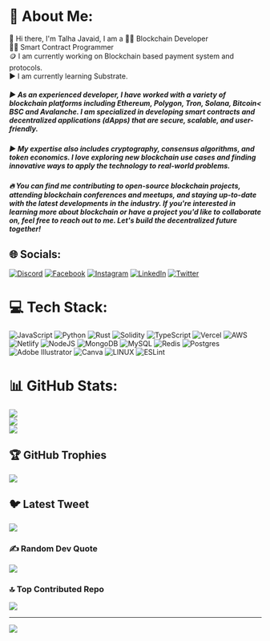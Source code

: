 # 💫 About Me:

:slightly_smiling_face: Hi there, I'm Talha Javaid, I am a
👨‍💻 Blockchain Developer <br>
👨‍🏫 Smart Contract Programmer <br>
🪙 I am currently working on Blockchain based payment system and protocols.<br> ▶️ I am currently learning Substrate.
##### ▶️ As an experienced developer, I have worked with a variety of blockchain platforms including Ethereum, Polygon, Tron, Solana, Bitcoin< BSC and Avalanche. I am specialized in developing smart contracts and decentralized applications (dApps) that are secure, scalable, and user-friendly.
##### ▶️ My expertise also includes cryptography, consensus algorithms, and token economics. I love exploring new blockchain use cases and finding innovative ways to apply the technology to real-world problems.
##### 🔥 You can find me contributing to open-source blockchain projects, attending blockchain conferences and meetups, and staying up-to-date with the latest developments in the industry. If you're interested in learning more about blockchain or have a project you'd like to collaborate on, feel free to reach out to me. Let's build the decentralized future together!

## 🌐 Socials:
[![Discord](https://img.shields.io/badge/Discord-%237289DA.svg?logo=discord&logoColor=white)](https://discord.gg/KeskeM2b) [![Facebook](https://img.shields.io/badge/Facebook-%231877F2.svg?logo=Facebook&logoColor=white)](https://facebook.com/iamtalhajavaidmalik) [![Instagram](https://img.shields.io/badge/Instagram-%23E4405F.svg?logo=Instagram&logoColor=white)](https://instagram.com/imtjmalik) [![LinkedIn](https://img.shields.io/badge/LinkedIn-%230077B5.svg?logo=linkedin&logoColor=white)](https://linkedin.com/in/talhajavaidmalik) [![Twitter](https://img.shields.io/badge/Twitter-%231DA1F2.svg?logo=Twitter&logoColor=white)](https://twitter.com/imtalhajavaid) 

# 💻 Tech Stack:
![JavaScript](https://img.shields.io/badge/javascript-%23323330.svg?style=for-the-badge&logo=javascript&logoColor=%23F7DF1E) ![Python](https://img.shields.io/badge/python-3670A0?style=for-the-badge&logo=python&logoColor=ffdd54) ![Rust](https://img.shields.io/badge/rust-%23000000.svg?style=for-the-badge&logo=rust&logoColor=white) ![Solidity](https://img.shields.io/badge/Solidity-%23363636.svg?style=for-the-badge&logo=solidity&logoColor=white) ![TypeScript](https://img.shields.io/badge/typescript-%23007ACC.svg?style=for-the-badge&logo=typescript&logoColor=white) ![Vercel](https://img.shields.io/badge/vercel-%23000000.svg?style=for-the-badge&logo=vercel&logoColor=white) ![AWS](https://img.shields.io/badge/AWS-%23FF9900.svg?style=for-the-badge&logo=amazon-aws&logoColor=white) ![Netlify](https://img.shields.io/badge/netlify-%23000000.svg?style=for-the-badge&logo=netlify&logoColor=#00C7B7) ![NodeJS](https://img.shields.io/badge/node.js-6DA55F?style=for-the-badge&logo=node.js&logoColor=white) ![MongoDB](https://img.shields.io/badge/MongoDB-%234ea94b.svg?style=for-the-badge&logo=mongodb&logoColor=white) ![MySQL](https://img.shields.io/badge/mysql-%2300f.svg?style=for-the-badge&logo=mysql&logoColor=white) ![Redis](https://img.shields.io/badge/redis-%23DD0031.svg?style=for-the-badge&logo=redis&logoColor=white) ![Postgres](https://img.shields.io/badge/postgres-%23316192.svg?style=for-the-badge&logo=postgresql&logoColor=white) ![Adobe Illustrator](https://img.shields.io/badge/adobeillustrator-%23FF9A00.svg?style=for-the-badge&logo=adobeillustrator&logoColor=white) ![Canva](https://img.shields.io/badge/Canva-%2300C4CC.svg?style=for-the-badge&logo=Canva&logoColor=white) ![LINUX](https://img.shields.io/badge/Linux-FCC624?style=for-the-badge&logo=linux&logoColor=black) ![ESLint](https://img.shields.io/badge/ESLint-4B3263?style=for-the-badge&logo=eslint&logoColor=white)
# 📊 GitHub Stats:
![](https://github-readme-stats.vercel.app/api?username=Talha-Javaid&theme=gruvbox&hide_border=false&include_all_commits=true&count_private=true)<br/>
![](https://github-readme-streak-stats.herokuapp.com/?user=Talha-Javaid&theme=gruvbox&hide_border=false)<br/>
![](https://github-readme-stats.vercel.app/api/top-langs/?username=Talha-Javaid&theme=gruvbox&hide_border=false&include_all_commits=true&count_private=true&layout=compact)

## 🏆 GitHub Trophies
![](https://github-profile-trophy.vercel.app/?username=Talha-Javaid&theme=gruvbox&no-frame=false&no-bg=false&margin-w=4)

## 🐦 Latest Tweet
[![](https://gtce.itsvg.in/api?username=imtalhajavaid)](https://github.com/VishwaGauravIn/github-twitter-card-embed)

### ✍️ Random Dev Quote
![](https://quotes-github-readme.vercel.app/api?type=horizontal&theme=radical)

### 🔝 Top Contributed Repo
![](https://github-contributor-stats.vercel.app/api?username=Talha-Javaid&limit=5&theme=gruvbox&combine_all_yearly_contributions=true)

---
[![](https://visitcount.itsvg.in/api?id=Talha-Javaid&icon=2&color=0)](https://visitcount.itsvg.in)

<!-- Proudly created with GPRM ( https://gprm.itsvg.in ) -->
